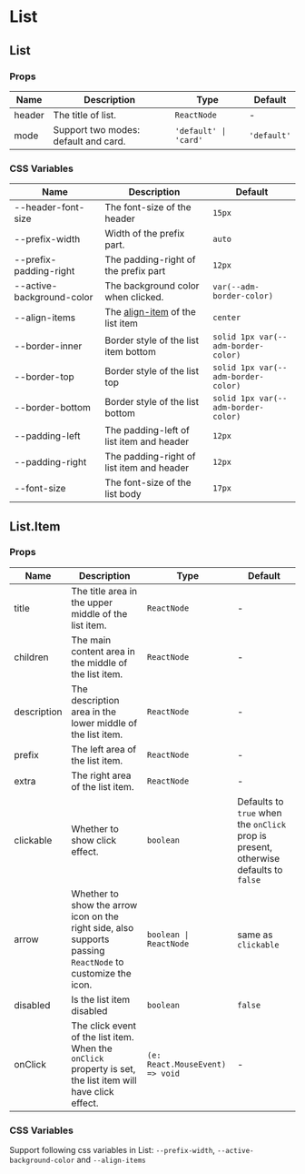 # List

<code src="./demos/demo1.tsx"></code>

<code src="./demos/demo2.tsx"></code>

<code src="./demos/demo3.tsx"></code>

## List

### Props

| Name   | Description                          | Type                  | Default     |
| ------ | ------------------------------------ | --------------------- | ----------- |
| header | The title of list.                   | `ReactNode`           | -           |
| mode   | Support two modes: default and card. | `'default' \| 'card'` | `'default'` |

### CSS Variables

| Name                      | Description                                                                                     | Default                             |
| ------------------------- | ----------------------------------------------------------------------------------------------- | ----------------------------------- |
| --header-font-size        | The font-size of the header                                                                     | `15px`                              |
| --prefix-width            | Width of the prefix part.                                                                       | `auto`                              |
| --prefix-padding-right    | The padding-right of the prefix part                                                            | `12px`                              |
| --active-background-color | The background color when clicked.                                                              | `var(--adm-border-color)`           |
| --align-items             | The [align-item](https://developer.mozilla.org/en-US/docs/Web/CSS/align-items) of the list item | `center`                            |
| --border-inner            | Border style of the list item bottom                                                            | `solid 1px var(--adm-border-color)` |
| --border-top              | Border style of the list top                                                                    | `solid 1px var(--adm-border-color)` |
| --border-bottom           | Border style of the list bottom                                                                 | `solid 1px var(--adm-border-color)` |
| --padding-left            | The padding-left of list item and header                                                        | `12px`                              |
| --padding-right           | The padding-right of list item and header                                                       | `12px`                              |
| --font-size               | The font-size of the list body                                                                  | `17px`                              |

## List.Item

### Props

| Name        | Description                                                                                                 | Type                            | Default                                                                              |
| ----------- | ----------------------------------------------------------------------------------------------------------- | ------------------------------- | ------------------------------------------------------------------------------------ |
| title       | The title area in the upper middle of the list item.                                                        | `ReactNode`                     | -                                                                                    |
| children    | The main content area in the middle of the list item.                                                       | `ReactNode`                     | -                                                                                    |
| description | The description area in the lower middle of the list item.                                                  | `ReactNode`                     | -                                                                                    |
| prefix      | The left area of the list item.                                                                             | `ReactNode`                     | -                                                                                    |
| extra       | The right area of the list item.                                                                            | `ReactNode`                     | -                                                                                    |
| clickable   | Whether to show click effect.                                                                               | `boolean`                       | Defaults to `true` when the `onClick` prop is present, otherwise defaults to `false` |
| arrow       | Whether to show the arrow icon on the right side, also supports passing `ReactNode` to customize the icon.  | `boolean \| ReactNode`          | same as `clickable`                                                                  |
| disabled    | Is the list item disabled                                                                                   | `boolean`                       | `false`                                                                              |
| onClick     | The click event of the list item. When the `onClick` property is set, the list item will have click effect. | `(e: React.MouseEvent) => void` | -                                                                                    |

### CSS Variables

Support following css variables in List: `--prefix-width`, `--active-background-color` and `--align-items`
